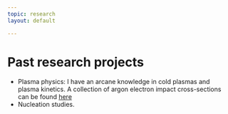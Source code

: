 ```yaml
---
topic: research
layout: default

---
```


# Past research projects

- Plasma physics: I have an arcane knowledge in cold plasmas and plasma 
  kinetics. A collection of argon electron impact cross-sections
  can be found [here](/stuff/crosssections.html)
- Nucleation studies.

